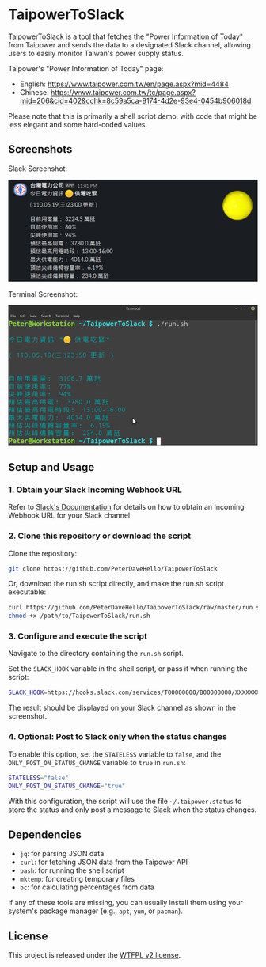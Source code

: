 # TaipowerToSlack

TaipowerToSlack is a tool that fetches the "Power Information of Today" from Taipower and sends the data to a designated Slack channel, allowing users to easily monitor Taiwan's power supply status.

Taipower's "Power Information of Today" page:
- English: <https://www.taipower.com.tw/en/page.aspx?mid=4484>
- Chinese: <https://www.taipower.com.tw/tc/page.aspx?mid=206&cid=402&cchk=8c59a5ca-9174-4d2e-93e4-0454b906018d>

Please note that this is primarily a shell script demo, with code that might be less elegant and some hard-coded values.

## Screenshots

Slack Screenshot:

![SlackScreenshot](SlackScreenshot.png)

Terminal Screenshot:

![TerminalScreenshot](TerminalScreenshot.png)

## Setup and Usage

### 1. Obtain your Slack Incoming Webhook URL

Refer to [Slack's Documentation](https://api.slack.com/messaging/webhooks) for details on how to obtain an Incoming Webhook URL for your Slack channel.

### 2. Clone this repository or download the script

Clone the repository:

```sh
git clone https://github.com/PeterDaveHello/TaipowerToSlack
```

Or, download the run.sh script directly, and make the run.sh script executable:

```sh
curl https://github.com/PeterDaveHello/TaipowerToSlack/raw/master/run.sh -o /path/to/TaipowerToSlack/run.sh
chmod +x /path/to/TaipowerToSlack/run.sh
```

### 3. Configure and execute the script

Navigate to the directory containing the `run.sh` script.

Set the `SLACK_HOOK` variable in the shell script, or pass it when running the script:

```sh
SLACK_HOOK=https://hooks.slack.com/services/T00000000/B00000000/XXXXXXXXXXXXXXXXXXXXXXXX ./run.sh
```

The result should be displayed on your Slack channel as shown in the screenshot.

### 4. Optional: Post to Slack only when the status changes

To enable this option, set the `STATELESS` variable to `false`, and the `ONLY_POST_ON_STATUS_CHANGE` variable to `true` in `run.sh`:

```sh
STATELESS="false"
ONLY_POST_ON_STATUS_CHANGE="true"
```

With this configuration, the script will use the file `~/.taipower.status` to store the status and only post a message to Slack when the status changes.

## Dependencies

- `jq`: for parsing JSON data
- `curl`: for fetching JSON data from the Taipower API
- `bash`: for running the shell script
- `mktemp`: for creating temporary files
- `bc`: for calculating percentages from data

If any of these tools are missing, you can usually install them using your system's package manager (e.g., `apt`, `yum`, or `pacman`).

## License

This project is released under the [WTFPL v2 license](https://choosealicense.com/licenses/wtfpl/).
